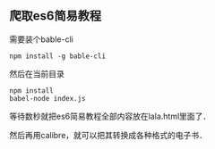 ## 爬取es6简易教程

需要装个bable-cli

```
npm install -g bable-cli
```

然后在当前目录

```
npm install
babel-node index.js
```

等待数秒就把es6简易教程全部内容放在lala.html里面了．

然后再用calibre，就可以把其转换成各种格式的电子书．